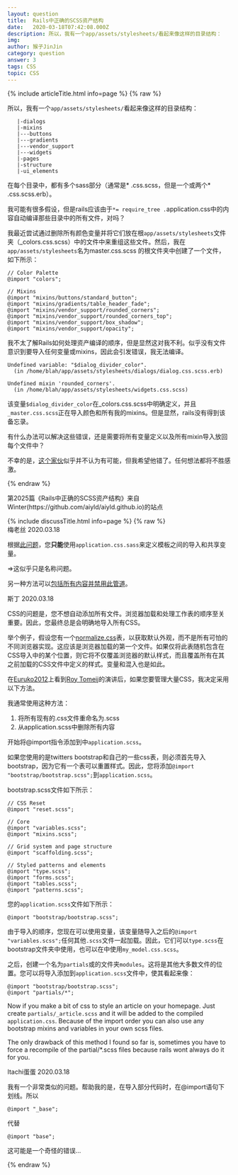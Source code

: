 ```yaml
---
layout: question
title:  Rails中正确的SCSS资产结构
date:   2020-03-18T07:42:08.000Z
description: 所以，我有一个app/assets/stylesheets/看起来像这样的目录结构：   |-dialogs   |-mixins   |---b...
img: 
author: 猴子JinJin
category: question
answer: 3
tags: CSS
topic: CSS
---
```

<div class="article-root">
  <div class="article">
    {% include articleTitle.html info=page %}
    {% raw %}
    <div class="article-content"><p><font style="vertical-align: inherit;"><font style="vertical-align: inherit;">所以，我有一个</font></font><code>app/assets/stylesheets/</code><font style="vertical-align: inherit;"><font style="vertical-align: inherit;">看起来像这样</font><font style="vertical-align: inherit;">的</font><font style="vertical-align: inherit;">目录结构：</font></font></p>

<pre><code>   |-dialogs<font></font>
   |-mixins<font></font>
   |---buttons<font></font>
   |---gradients<font></font>
   |---vendor_support<font></font>
   |---widgets<font></font>
   |-pages<font></font>
   |-structure<font></font>
   |-ui_elements<font></font>
</code></pre>

<p><font style="vertical-align: inherit;"><font style="vertical-align: inherit;">在每个目录中，都有多个sass部分（通常是* .css.scss，但是一个或两个* .css.scss.erb）。</font></font></p>

<p><font style="vertical-align: inherit;"><font style="vertical-align: inherit;">我可能有很多假设，但是rails应该由于</font></font><code>*= require_tree .</code><font style="vertical-align: inherit;"><font style="vertical-align: inherit;">application.css中的内容</font><font style="vertical-align: inherit;">自动编译那些目录中的所有文件</font><font style="vertical-align: inherit;">，对吗？</font></font></p>

<p><font style="vertical-align: inherit;"><font style="vertical-align: inherit;">我最近尝试通过删除所有颜色变量并将它们放在根</font></font><code>app/assets/stylesheets</code><font style="vertical-align: inherit;"><font style="vertical-align: inherit;">文件夹（_colors.css.scss）</font><font style="vertical-align: inherit;">中的文件中来重组这些文件</font><font style="vertical-align: inherit;">。</font><font style="vertical-align: inherit;">然后，我在</font></font><code>app/assets/stylesheets</code><font style="vertical-align: inherit;"><font style="vertical-align: inherit;">名为master.css.scss </font><font style="vertical-align: inherit;">的根</font><font style="vertical-align: inherit;">文件夹中</font><font style="vertical-align: inherit;">创建了一个文件，</font><font style="vertical-align: inherit;">如下所示：</font></font></p>

<pre><code>// Color Palette <font></font>
@import "colors";<font></font>
<font></font>
// Mixins<font></font>
@import "mixins/buttons/standard_button";<font></font>
@import "mixins/gradients/table_header_fade";<font></font>
@import "mixins/vendor_support/rounded_corners";<font></font>
@import "mixins/vendor_support/rounded_corners_top";<font></font>
@import "mixins/vendor_support/box_shadow";<font></font>
@import "mixins/vendor_support/opacity";<font></font>
</code></pre>

<p><font style="vertical-align: inherit;"><font style="vertical-align: inherit;">我不太了解Rails如何处理资产编译的顺序，但是显然这对我不利。</font><font style="vertical-align: inherit;">似乎没有文件意识到要导入任何变量或mixins，因此会引发错误，我无法编译。</font></font></p>

<pre><code>Undefined variable: "$dialog_divider_color".<font></font>
  (in /home/blah/app/assets/stylesheets/dialogs/dialog.css.scss.erb)<font></font>
<font></font>
Undefined mixin 'rounded_corners'.<font></font>
  (in /home/blah/app/assets/stylesheets/widgets.css.scss)<font></font>
</code></pre>

<p><font style="vertical-align: inherit;"><font style="vertical-align: inherit;">该变量</font></font><code>$dialog_divider_color</code><font style="vertical-align: inherit;"><font style="vertical-align: inherit;">在_colors.css.scss中明确定义，并且</font></font><code>_master.css.scss</code><font style="vertical-align: inherit;"><font style="vertical-align: inherit;">正在导入颜色和所有我的mixins。</font><font style="vertical-align: inherit;">但是显然，rails没有得到该备忘录。</font></font></p>

<p><font style="vertical-align: inherit;"><font style="vertical-align: inherit;">有什么办法可以解决这些错误，还是需要将所有变量定义以及所有mixin导入放回每个文件中？</font></font></p>

<p><font style="vertical-align: inherit;"><font style="vertical-align: inherit;">不幸的是，</font></font><a href="https://stackoverflow.com/questions/8887824/persisting-scss-variables-in-rails-asset-pipeline"><font style="vertical-align: inherit;"><font style="vertical-align: inherit;">这个家伙</font></font></a><font style="vertical-align: inherit;"><font style="vertical-align: inherit;">似乎并不认为有可能，但我希望他错了。</font><font style="vertical-align: inherit;">任何想法都将不胜感激。</font></font></p></div>
    {% endraw %}
  </div>
  <p class="winter_mark">第2025篇《Rails中正确的SCSS资产结构》来自Winter(https://github.com/aiyld/aiyld.github.io)的站点</p>
  <div class="discuss-wrapper">
    {% include discussTitle.html info=page %}
    {% raw %}
    <div class="discuss-item">
        <div class="discuss-parent">
          <div class="discuss-meta">
            <span class="discuss-user">梅老丝</span>
            <span class="discuss-time">2020.03.18</span>
          </div>
          <div class="discuss-comment"><p><font style="vertical-align: inherit;"><font style="vertical-align: inherit;">根据</font></font><a href="https://stackoverflow.com/questions/6269420/sass-global-variables-not-being-passed-to-partials"><font style="vertical-align: inherit;"><font style="vertical-align: inherit;">此问题</font></font></a><font style="vertical-align: inherit;"><font style="vertical-align: inherit;">，您</font></font><strong><font style="vertical-align: inherit;"><font style="vertical-align: inherit;">只能</font></font></strong><font style="vertical-align: inherit;"><font style="vertical-align: inherit;">使用</font></font><code>application.css.sass</code><font style="vertical-align: inherit;"><font style="vertical-align: inherit;">来定义模板之间的导入和共享变量。</font></font></p>

<p><font style="vertical-align: inherit;"><font style="vertical-align: inherit;">=&gt;这似乎只是名称问题。</font></font></p>

<p><font style="vertical-align: inherit;"><font style="vertical-align: inherit;">另一种方法可以</font></font><a href="http://rwilcox.tumblr.com/post/9038701675/sass-variables-and-the-rails-3-1-asset-pipeline" rel="nofollow noreferrer"><font style="vertical-align: inherit;"><font style="vertical-align: inherit;">包括所有内容并禁用此管道</font></font></a><font style="vertical-align: inherit;"><font style="vertical-align: inherit;">。</font></font></p></div>
        </div></div><div class="discuss-item">
        <div class="discuss-parent">
          <div class="discuss-meta">
            <span class="discuss-user">斯丁</span>
            <span class="discuss-time">2020.03.18</span>
          </div>
          <div class="discuss-comment"><p><font style="vertical-align: inherit;"><font style="vertical-align: inherit;">CSS的问题是，您不想自动添加所有文件。</font><font style="vertical-align: inherit;">浏览器加载和处理工作表的顺序至关重要。</font><font style="vertical-align: inherit;">因此，您最终总是会明确地导入所有CSS。</font></font></p>

<p><font style="vertical-align: inherit;"><font style="vertical-align: inherit;">举个例子，假设您有一个</font></font><a href="https://github.com/necolas/normalize.css" rel="noreferrer"><font style="vertical-align: inherit;"><font style="vertical-align: inherit;">normalize.css</font></font></a><font style="vertical-align: inherit;"><font style="vertical-align: inherit;">表，以获取默认外观，而不是所有可怕的不同浏览器实现。</font><font style="vertical-align: inherit;">这应该是浏览器加载的第一个文件。</font><font style="vertical-align: inherit;">如果仅将此表随机包含在CSS导入中的某个位置，则它将不仅覆盖浏览器的默认样式，而且覆盖所有在其之前加载的CSS文件中定义的样式。</font><font style="vertical-align: inherit;">变量和混入也是如此。</font></font></p>

<p><font style="vertical-align: inherit;"><font style="vertical-align: inherit;">在</font></font><a href="http://roytomeij.com/" rel="noreferrer"><font style="vertical-align: inherit;"><font style="vertical-align: inherit;">Euruko2012</font></font></a><font style="vertical-align: inherit;"><font style="vertical-align: inherit;">上</font><font style="vertical-align: inherit;">看到</font><a href="http://roytomeij.com/" rel="noreferrer"><font style="vertical-align: inherit;">Roy Tomeij</font></a><font style="vertical-align: inherit;">的演讲后，</font><font style="vertical-align: inherit;">如果您要管理大量CSS，我决定采用以下方法。</font></font></p>

<p><font style="vertical-align: inherit;"><font style="vertical-align: inherit;">我通常使用这种方法：</font></font></p>

<ol>
<li><font style="vertical-align: inherit;"><font style="vertical-align: inherit;">将所有现有的.css文件重命名为.scss</font></font></li>
<li><font style="vertical-align: inherit;"><font style="vertical-align: inherit;">从application.scss中删除所有内容</font></font></li>
</ol>

<p><font style="vertical-align: inherit;"><font style="vertical-align: inherit;">开始将@import指令添加到中</font></font><code>application.scss</code><font style="vertical-align: inherit;"><font style="vertical-align: inherit;">。</font></font></p>

<p><font style="vertical-align: inherit;"><font style="vertical-align: inherit;">如果您使用的是twitters bootstrap和自己的一些css表，则必须首先导入bootstrap，因为它有一个表可以重置样式。</font><font style="vertical-align: inherit;">因此，您将添加</font></font><code>@import "bootstrap/bootstrap.scss";</code><font style="vertical-align: inherit;"><font style="vertical-align: inherit;">到</font></font><code>application.scss</code><font style="vertical-align: inherit;"><font style="vertical-align: inherit;">。</font></font></p>

<p><font style="vertical-align: inherit;"><font style="vertical-align: inherit;">bootstrap.scss文件如下所示：</font></font></p>

<pre><code>// CSS Reset<font></font>
@import "reset.scss";<font></font>
<font></font>
// Core<font></font>
@import "variables.scss";<font></font>
@import "mixins.scss";<font></font>
<font></font>
// Grid system and page structure<font></font>
@import "scaffolding.scss";<font></font>
<font></font>
// Styled patterns and elements<font></font>
@import "type.scss";<font></font>
@import "forms.scss";<font></font>
@import "tables.scss";<font></font>
@import "patterns.scss";<font></font>
</code></pre>

<p><font style="vertical-align: inherit;"><font style="vertical-align: inherit;">您的</font></font><code>application.scss</code><font style="vertical-align: inherit;"><font style="vertical-align: inherit;">文件如下所示：</font></font></p>

<pre><code>@import "bootstrap/bootstrap.scss";
</code></pre>

<p><font style="vertical-align: inherit;"><font style="vertical-align: inherit;">由于导入的顺序，您现在可以使用变量，该变量随</font><font style="vertical-align: inherit;">导入之后的</font></font><code>@import "variables.scss";</code><font style="vertical-align: inherit;"><font style="vertical-align: inherit;">任何其他</font></font><code>.scss</code><font style="vertical-align: inherit;"><font style="vertical-align: inherit;">文件</font><font style="vertical-align: inherit;">一起加载</font><font style="vertical-align: inherit;">。</font><font style="vertical-align: inherit;">因此，它们可以</font></font><code>type.scss</code><font style="vertical-align: inherit;"><font style="vertical-align: inherit;">在bootstrap文件夹中</font><font style="vertical-align: inherit;">使用，</font><font style="vertical-align: inherit;">也可以在中使用</font></font><code>my_model.css.scss</code><font style="vertical-align: inherit;"><font style="vertical-align: inherit;">。</font></font></p>

<p><font style="vertical-align: inherit;"><font style="vertical-align: inherit;">之后，创建一个名为</font></font><code>partials</code><font style="vertical-align: inherit;"><font style="vertical-align: inherit;">或</font><font style="vertical-align: inherit;">的文件夹</font></font><code>modules</code><font style="vertical-align: inherit;"><font style="vertical-align: inherit;">。</font><font style="vertical-align: inherit;">这将是其他大多数文件的位置。</font><font style="vertical-align: inherit;">您可以将导入添加到</font></font><code>application.scss</code><font style="vertical-align: inherit;"><font style="vertical-align: inherit;">文件中，使其看起来像：</font></font></p>

<pre><code>@import "bootstrap/bootstrap.scss";<font></font>
@import "partials/*";<font></font>
</code></pre>

<p>Now if you make a bit of css to style an article on your homepage. Just create <code>partials/_article.scss</code> and it will be added to the compiled <code>application.css</code>. Because of the import order you can also use any bootstrap mixins and variables in your own scss files.</p>

<p>The only drawback of this method I found so far is, sometimes you have to force a recompile of the partial/*.scss files because rails wont always do it for you. </p></div>
        </div></div><div class="discuss-item">
        <div class="discuss-parent">
          <div class="discuss-meta">
            <span class="discuss-user">Itachi蛋蛋</span>
            <span class="discuss-time">2020.03.18</span>
          </div>
          <div class="discuss-comment"><p><font style="vertical-align: inherit;"><font style="vertical-align: inherit;">我有一个非常类似的问题。</font><font style="vertical-align: inherit;">帮助我的是，在导入部分代码时，在@import语句下划线。</font><font style="vertical-align: inherit;">所以</font></font></p>

<pre><code>@import "_base";
</code></pre>

<p><font style="vertical-align: inherit;"><font style="vertical-align: inherit;">代替</font></font></p>

<pre><code>@import "base";
</code></pre>

<p><font style="vertical-align: inherit;"><font style="vertical-align: inherit;">这可能是一个奇怪的错误...</font></font></p></div>
        </div></div>
    {% endraw %}
  </div>
<div>
